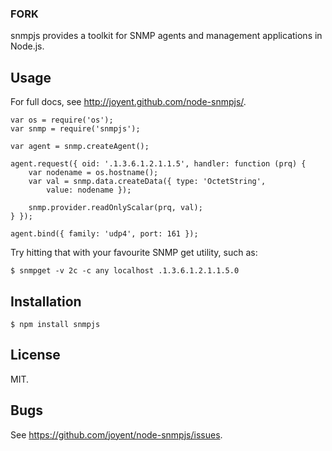 ### FORK 

snmpjs provides a toolkit for SNMP agents and management applications in
Node.js.

## Usage

For full docs, see <http://joyent.github.com/node-snmpjs/>.

	var os = require('os');
	var snmp = require('snmpjs');

	var agent = snmp.createAgent();

	agent.request({ oid: '.1.3.6.1.2.1.1.5', handler: function (prq) {
		var nodename = os.hostname();
		var val = snmp.data.createData({ type: 'OctetString',
		    value: nodename });

		snmp.provider.readOnlyScalar(prq, val);
	} });

	agent.bind({ family: 'udp4', port: 161 });

Try hitting that with your favourite SNMP get utility, such as:

	$ snmpget -v 2c -c any localhost .1.3.6.1.2.1.1.5.0

## Installation

	$ npm install snmpjs

## License

MIT.

## Bugs

See <https://github.com/joyent/node-snmpjs/issues>.
